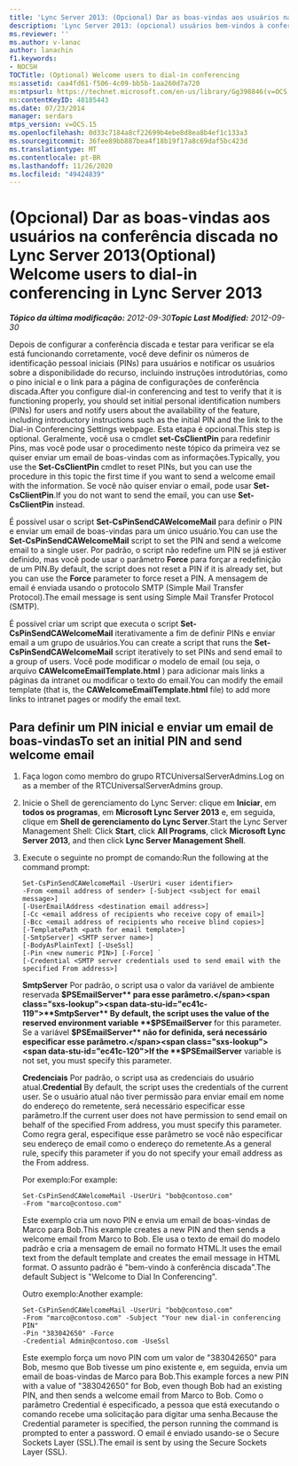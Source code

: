 ```yaml
---
title: 'Lync Server 2013: (Opcional) Dar as boas-vindas aos usuários na conferência discada'
description: 'Lync Server 2013: (opcional) usuários bem-vindos à conferência discada.'
ms.reviewer: ''
ms.author: v-lanac
author: lanachin
f1.keywords:
- NOCSH
TOCTitle: (Optional) Welcome users to dial-in conferencing
ms:assetid: caa4fd61-f506-4c09-bb5b-1aa260d7a720
ms:mtpsurl: https://technet.microsoft.com/en-us/library/Gg398846(v=OCS.15)
ms:contentKeyID: 48185443
ms.date: 07/23/2014
manager: serdars
mtps_version: v=OCS.15
ms.openlocfilehash: 0d33c7184a8cf22699b4ebe8d8ea8b4ef1c133a3
ms.sourcegitcommit: 36fee89bb887bea4f18b19f17a8c69daf5bc423d
ms.translationtype: MT
ms.contentlocale: pt-BR
ms.lasthandoff: 11/26/2020
ms.locfileid: "49424839"
---
```

# <a name="optional-welcome-users-to-dial-in-conferencing-in-lync-server-2013"></a><span data-ttu-id="ec41c-103">(Opcional) Dar as boas-vindas aos usuários na conferência discada no Lync Server 2013</span><span class="sxs-lookup"><span data-stu-id="ec41c-103">(Optional) Welcome users to dial-in conferencing in Lync Server 2013</span></span>

<div data-xmlns="http://www.w3.org/1999/xhtml">

<div class="topic" data-xmlns="http://www.w3.org/1999/xhtml" data-msxsl="urn:schemas-microsoft-com:xslt" data-cs="https://msdn.microsoft.com/">

<div data-asp="https://msdn2.microsoft.com/asp">



</div>

<div id="mainSection">

<div id="mainBody"><span data-ttu-id="ec41c-104">

<span> </span></span><span class="sxs-lookup"><span data-stu-id="ec41c-104">

<span> </span></span></span>

<span data-ttu-id="ec41c-105">_**Tópico da última modificação:** 2012-09-30_</span><span class="sxs-lookup"><span data-stu-id="ec41c-105">_**Topic Last Modified:** 2012-09-30_</span></span>

<span data-ttu-id="ec41c-106">Depois de configurar a conferência discada e testar para verificar se ela está funcionando corretamente, você deve definir os números de identificação pessoal iniciais (PINs) para usuários e notificar os usuários sobre a disponibilidade do recurso, incluindo instruções introdutórias, como o pino inicial e o link para a página de configurações de conferência discada.</span><span class="sxs-lookup"><span data-stu-id="ec41c-106">After you configure dial-in conferencing and test to verify that it is functioning properly, you should set initial personal identification numbers (PINs) for users and notify users about the availability of the feature, including introductory instructions such as the initial PIN and the link to the Dial-in Conferencing Settings webpage.</span></span> <span data-ttu-id="ec41c-107">Esta etapa é opcional.</span><span class="sxs-lookup"><span data-stu-id="ec41c-107">This step is optional.</span></span> <span data-ttu-id="ec41c-108">Geralmente, você usa o cmdlet **set-CsClientPin** para redefinir Pins, mas você pode usar o procedimento neste tópico da primeira vez se quiser enviar um email de boas-vindas com as informações.</span><span class="sxs-lookup"><span data-stu-id="ec41c-108">Typically, you use the **Set-CsClientPin** cmdlet to reset PINs, but you can use the procedure in this topic the first time if you want to send a welcome email with the information.</span></span> <span data-ttu-id="ec41c-109">Se você não quiser enviar o email, pode usar **Set-CsClientPin**.</span><span class="sxs-lookup"><span data-stu-id="ec41c-109">If you do not want to send the email, you can use **Set-CsClientPin** instead.</span></span>

<span data-ttu-id="ec41c-110">É possível usar o script **Set-CsPinSendCAWelcomeMail** para definir o PIN e enviar um email de boas-vindas para um único usuário.</span><span class="sxs-lookup"><span data-stu-id="ec41c-110">You can use the **Set-CsPinSendCAWelcomeMail** script to set the PIN and send a welcome email to a single user.</span></span> <span data-ttu-id="ec41c-111">Por padrão, o script não redefine um PIN se já estiver definido, mas você pode usar o parâmetro **Force** para forçar a redefinição de um PIN.</span><span class="sxs-lookup"><span data-stu-id="ec41c-111">By default, the script does not reset a PIN if it is already set, but you can use the **Force** parameter to force reset a PIN.</span></span> <span data-ttu-id="ec41c-112">A mensagem de email é enviada usando o protocolo SMTP (Simple Mail Transfer Protocol).</span><span class="sxs-lookup"><span data-stu-id="ec41c-112">The email message is sent using Simple Mail Transfer Protocol (SMTP).</span></span>

<span data-ttu-id="ec41c-113">É possível criar um script que executa o script **Set-CsPinSendCAWelcomeMail** iterativamente a fim de definir PINs e enviar email a um grupo de usuários.</span><span class="sxs-lookup"><span data-stu-id="ec41c-113">You can create a script that runs the **Set-CsPinSendCAWelcomeMail** script iteratively to set PINs and send email to a group of users.</span></span> <span data-ttu-id="ec41c-114">Você pode modificar o modelo de email (ou seja, o arquivo **CAWelcomeEmailTemplate.html** ) para adicionar mais links a páginas da intranet ou modificar o texto do email.</span><span class="sxs-lookup"><span data-stu-id="ec41c-114">You can modify the email template (that is, the **CAWelcomeEmailTemplate.html** file) to add more links to intranet pages or modify the email text.</span></span>

<div>

## <a name="to-set-an-initial-pin-and-send-welcome-email"></a><span data-ttu-id="ec41c-115">Para definir um PIN inicial e enviar um email de boas-vindas</span><span class="sxs-lookup"><span data-stu-id="ec41c-115">To set an initial PIN and send welcome email</span></span>

1.  <span data-ttu-id="ec41c-116">Faça logon como membro do grupo RTCUniversalServerAdmins.</span><span class="sxs-lookup"><span data-stu-id="ec41c-116">Log on as a member of the RTCUniversalServerAdmins group.</span></span>

2.  <span data-ttu-id="ec41c-117">Inicie o Shell de gerenciamento do Lync Server: clique em **Iniciar**, em **todos os programas**, em **Microsoft Lync Server 2013** e, em seguida, clique em **Shell de gerenciamento do Lync Server**.</span><span class="sxs-lookup"><span data-stu-id="ec41c-117">Start the Lync Server Management Shell: Click **Start**, click **All Programs**, click **Microsoft Lync Server 2013**, and then click **Lync Server Management Shell**.</span></span>

3.  <span data-ttu-id="ec41c-118">Execute o seguinte no prompt de comando:</span><span class="sxs-lookup"><span data-stu-id="ec41c-118">Run the following at the command prompt:</span></span>
    
        Set-CsPinSendCAWelcomeMail -UserUri <user identifier>
        -From <email address of sender> [-Subject <subject for email message>]
        [-UserEmailAddress <destination email address>]
        [-Cc <email address of recipients who receive copy of email>]
        [-Bcc <email address of recipients who receive blind copies>]
        [-TemplatePath <path for email template>]
        [-SmtpServer] <SMTP server name>]
        [-BodyAsPlainText] [-UseSsl]
        [-Pin <new numeric PIN>] [-Force] `
        [-Credential <SMTP server credentials used to send email with the specified From address>]
    
    <span data-ttu-id="ec41c-119">**SmtpServer**   Por padrão, o script usa o valor da variável de ambiente reservada **$PSEmailServer** para esse parâmetro.</span><span class="sxs-lookup"><span data-stu-id="ec41c-119">**SmtpServer**   By default, the script uses the value of the reserved environment variable **$PSEmailServer** for this parameter.</span></span> <span data-ttu-id="ec41c-120">Se a variável  **$PSEmailServer** não for definida, será necessário especificar esse parâmetro.</span><span class="sxs-lookup"><span data-stu-id="ec41c-120">If the **$PSEmailServer** variable is not set, you must specify this parameter.</span></span>
    
    <span data-ttu-id="ec41c-121">**Credenciais**   Por padrão, o script usa as credenciais do usuário atual.</span><span class="sxs-lookup"><span data-stu-id="ec41c-121">**Credential**   By default, the script uses the credentials of the current user.</span></span> <span data-ttu-id="ec41c-122">Se o usuário atual não tiver permissão para enviar email em nome do endereço do remetente, será necessário especificar esse parâmetro.</span><span class="sxs-lookup"><span data-stu-id="ec41c-122">If the current user does not have permission to send email on behalf of the specified From address, you must specify this parameter.</span></span> <span data-ttu-id="ec41c-123">Como regra geral, especifique esse parâmetro se você não especificar seu endereço de email como o endereço do remetente.</span><span class="sxs-lookup"><span data-stu-id="ec41c-123">As a general rule, specify this parameter if you do not specify your email address as the From address.</span></span>
    
    <span data-ttu-id="ec41c-124">Por exemplo:</span><span class="sxs-lookup"><span data-stu-id="ec41c-124">For example:</span></span>
    
        Set-CsPinSendCAWelcomeMail -UserUri "bob@contoso.com"
        -From "marco@contoso.com"
    
    <span data-ttu-id="ec41c-125">Este exemplo cria um novo PIN e envia um email de boas-vindas de Marco para Bob.</span><span class="sxs-lookup"><span data-stu-id="ec41c-125">This example creates a new PIN and then sends a welcome email from Marco to Bob.</span></span> <span data-ttu-id="ec41c-126">Ele usa o texto de email do modelo padrão e cria a mensagem de email no formato HTML.</span><span class="sxs-lookup"><span data-stu-id="ec41c-126">It uses the email text from the default template and creates the email message in HTML format.</span></span> <span data-ttu-id="ec41c-127">O assunto padrão é "bem-vindo à conferência discada".</span><span class="sxs-lookup"><span data-stu-id="ec41c-127">The default Subject is "Welcome to Dial In Conferencing".</span></span>
    
    <span data-ttu-id="ec41c-128">Outro exemplo:</span><span class="sxs-lookup"><span data-stu-id="ec41c-128">Another example:</span></span>
    
        Set-CsPinSendCAWelcomeMail -UserUri "bob@contoso.com"
        -From "marco@contoso.com" -Subject "Your new dial-in conferencing PIN"
        -Pin "383042650" -Force
        -Credential Admin@contoso.com -UseSsl
    
    <span data-ttu-id="ec41c-129">Este exemplo força um novo PIN com um valor de "383042650" para Bob, mesmo que Bob tivesse um pino existente e, em seguida, envia um email de boas-vindas de Marco para Bob.</span><span class="sxs-lookup"><span data-stu-id="ec41c-129">This example forces a new PIN with a value of "383042650" for Bob, even though Bob had an existing PIN, and then sends a welcome email from Marco to Bob.</span></span> <span data-ttu-id="ec41c-130">Como o parâmetro Credential é especificado, a pessoa que está executando o comando recebe uma solicitação para digitar uma senha.</span><span class="sxs-lookup"><span data-stu-id="ec41c-130">Because the Credential parameter is specified, the person running the command is prompted to enter a password.</span></span> <span data-ttu-id="ec41c-131">O email é enviado usando-se o Secure Sockets Layer (SSL).</span><span class="sxs-lookup"><span data-stu-id="ec41c-131">The email is sent by using the Secure Sockets Layer (SSL).</span></span>

<span data-ttu-id="ec41c-132"></div>

</div>

<span> </span>

</div>

</div>

</span><span class="sxs-lookup"><span data-stu-id="ec41c-132"></div>

</div>

<span> </span>

</div>

</div>

</span></span></div>

